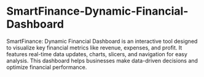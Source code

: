 # SmartFinance-Dynamic-Financial-Dashboard
SmartFinance: Dynamic Financial Dashboard is an interactive tool designed to visualize key financial metrics like revenue, expenses, and profit. It features real-time data updates, charts, slicers, and navigation for easy analysis. This dashboard helps businesses make data-driven decisions and optimize financial performance.

